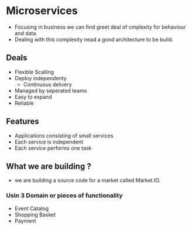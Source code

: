 # Microservices

- Focusing in business we can find greet deal of cmplexity for behaviour and data.
- Dealing with this complexity nead a good architecture to be build.
  
## Deals

- Flexible Scalling
- Deploy independenty
  - Continuous delivery
- Managed by seperated teams
- Easy to expand
- Reliable

## Features

- Applications consisting of small services
- Each service is independent
- Each service performs one task

## What we are building ?

- we are building a source code for a market called Market.IO.
  

### Usin 3 Domain or pieces of functionality

- Event Catalog
- Shopping Basket
- Payment

